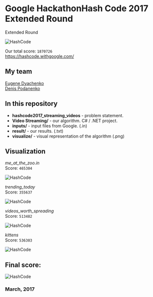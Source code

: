 # Google HackathonHash Code 2017 Extended Round
Extended Round

![HashCode](https://hashcode.withgoogle.com/resources/logo/hashcode_hero.png)

Our total score: ```1870726``` <br>
https://hashcode.withgoogle.com/

## My team
[Eugene Dyachenko](https://github.com/EugeneDyachenko)<br>
[Denis Podanenko](https://github.com/DenisPodanenko)<br>

## In this repository
- **hashcode2017_streaming_videos** - problem statement.<br>
- **Video Streaming/** - our algorithm.  C# / .NET project.<br>
- **inputs/** - input files from Google. (.in)<br>
- **result/** - our results. (.txt)<br>
- **visualize/** - visual representation of the algorithm (.png)

## Visualization
*me_at_the_zoo.in*<br>Score: ```465304```

![HashCode](https://pp.userapi.com/c836725/v836725012/29b7d/YC9grfMbTe4.jpg)

*trending_today*<br>Score: ```355637```

![HashCode](https://pp.userapi.com/c836725/v836725012/29b87/LUe7RmHiHmI.jpg)

*videos_worth_spreading*<br>Score: ```513482```

![HashCode](https://pp.userapi.com/c836725/v836725012/29b91/Y-ui5UNHbSY.jpg)

*kittens*<br>Score: ```536303```

![HashCode](https://pp.userapi.com/c836725/v836725012/29b73/yo35urqT8Zw.jpg)


## Final score:
![HashCode](https://pp.userapi.com/c836725/v836725012/29b41/1exSxkqHpSc.jpg)

### March, 2017
